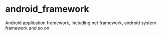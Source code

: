 # android_framework
Android application framework, including net framework, android system framework and so on.
